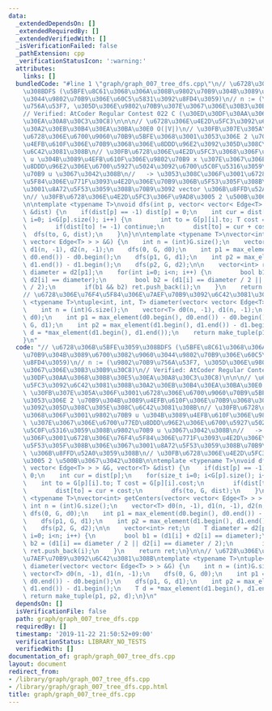 ```yaml
---
data:
  _extendedDependsOn: []
  _extendedRequiredBy: []
  _extendedVerifiedWith: []
  _isVerificationFailed: false
  _pathExtension: cpp
  _verificationStatusIcon: ':warning:'
  attributes:
    links: []
  bundledCode: "#line 1 \"graph/graph_007_tree_dfs.cpp\"\n// \u6728\u306B\u5BFE\u3059\
    \u308BDFS (\u5BFE\u8C61\u3068\u306A\u308B\u9802\u70B9\u304B\u3089\u6700\u3082\u9060\
    \u3044\u9802\u70B9\u306E\u60C5\u5831\u3092\u8FD4\u3059)\n// n := (\u9802\u70B9\
    \u756A\u53F7, \u305D\u306E\u9802\u70B9\u307E\u3067\u306E\u30B3\u30B9\u30C8)\n\
    // Verified: AtCoder Regular Contest 022 C (\u30ED\u30DF\u30AA\u3068\u30B8\u30E5\
    \u30EA\u30A8\u30C3\u30C8)\n\n\n// \u6728\u306E\u4E2D\u5FC3\u3092\u6C42\u3081\u308B\
    \u30A2\u30EB\u30B4\u30EA\u30BA\u30E0 O(|V|)\n// \u30FB\u307E\u305A\u306F\u3001\
    \u6728\u306E\u6700\u9060\u70B9\u5BFE\u3068\u3001\u3053\u306E 2 \u70B9\u304B\u3089\
    \u4EFB\u610F\u306E\u70B9\u3068\u306E\u8DDD\u96E2\u3092\u305D\u308C\u305E\u308C\
    \u6C42\u3081\u308B\n// \u30FB\u6728\u306E\u4E2D\u5FC3\u3068\u306F\u3001\u9802\u70B9\
    \ u \u304B\u3089\u4EFB\u610F\u306E\u9802\u70B9 x \u307E\u3067\u306E\u6700\u77ED\
    \u8DDD\u96E2\u306E\u6700\u5927\u5024\u3092\u6700\u5C0F\u5316\u3059\u308B\u9802\
    \u70B9 u \u3067\u3042\u308B\n//   -> \u3053\u308C\u306F\u3001\u6728\u306E\u76F4\
    \u5F84\u306E\u771F\u3093\u4E2D\u306E\u70B9\u306B\u5F53\u305F\u308B\u306E\u3067\
    \u3001\u8A72\u5F53\u3059\u308B\u70B9\u3092 vector \u306B\u8FFD\u52A0\u3059\u308B\
    \n// \u30FB\u6728\u306E\u4E2D\u5FC3\u306F\u9AD8\u3005 2 \u500B\u3067\u3042\u308B\
    \n\ntemplate <typename T>\nvoid dfs(int p, vector< vector< Edge<T> > > &G, vector<T>\
    \ &dist) {\n    if(dist[p] == -1) dist[p] = 0;\n    int cur = dist[p];\n    for(size_t\
    \ i=0; i<G[p].size(); i++) {\n        int to = G[p][i].to; T cost = G[p][i].cost;\n\
    \        if(dist[to] != -1) continue;\n        dist[to] = cur + cost;\n      \
    \  dfs(to, G, dist);\n    }\n}\n\ntemplate <typename T>\nvector<int> getCenters(vector<\
    \ vector< Edge<T> > > &G) {\n    int n = (int)G.size();\n    vector<T> d0(n, -1),\
    \ d1(n, -1), d2(n, -1);\n    dfs(0, G, d0);\n    int p1 = max_element(d0.begin(),\
    \ d0.end()) - d0.begin();\n    dfs(p1, G, d1);\n    int p2 = max_element(d1.begin(),\
    \ d1.end()) - d1.begin();\n    dfs(p2, G, d2);\n\n    vector<int> ret;\n    T\
    \ diameter = d2[p1];\n    for(int i=0; i<n; i++) {\n        bool b1 = (d1[i] +\
    \ d2[i] == diameter);\n        bool b2 = (d1[i] == diameter / 2 || d2[i] == diameter\
    \ / 2);\n        if(b1 && b2) ret.push_back(i);\n    }\n    return ret;\n}\n\n\
    // \u6728\u306E\u76F4\u5F84\u306E\u7AEF\u70B9\u3092\u6C42\u3081\u308B\ntemplate\
    \ <typename T>\ntuple<int, int, T> diameter(vector< vector< Edge<T> > > &G) {\n\
    \    int n = (int)G.size();\n    vector<T> d0(n, -1), d1(n, -1);\n    dfs(0, G,\
    \ d0);\n    int p1 = max_element(d0.begin(), d0.end()) - d0.begin();\n    dfs(p1,\
    \ G, d1);\n    int p2 = max_element(d1.begin(), d1.end()) - d1.begin();\n    T\
    \ d = *max_element(d1.begin(), d1.end());\n    return make_tuple(p1, p2, d);\n\
    }\n"
  code: "// \u6728\u306B\u5BFE\u3059\u308BDFS (\u5BFE\u8C61\u3068\u306A\u308B\u9802\
    \u70B9\u304B\u3089\u6700\u3082\u9060\u3044\u9802\u70B9\u306E\u60C5\u5831\u3092\
    \u8FD4\u3059)\n// n := (\u9802\u70B9\u756A\u53F7, \u305D\u306E\u9802\u70B9\u307E\
    \u3067\u306E\u30B3\u30B9\u30C8)\n// Verified: AtCoder Regular Contest 022 C (\u30ED\
    \u30DF\u30AA\u3068\u30B8\u30E5\u30EA\u30A8\u30C3\u30C8)\n\n\n// \u6728\u306E\u4E2D\
    \u5FC3\u3092\u6C42\u3081\u308B\u30A2\u30EB\u30B4\u30EA\u30BA\u30E0 O(|V|)\n//\
    \ \u30FB\u307E\u305A\u306F\u3001\u6728\u306E\u6700\u9060\u70B9\u5BFE\u3068\u3001\
    \u3053\u306E 2 \u70B9\u304B\u3089\u4EFB\u610F\u306E\u70B9\u3068\u306E\u8DDD\u96E2\
    \u3092\u305D\u308C\u305E\u308C\u6C42\u3081\u308B\n// \u30FB\u6728\u306E\u4E2D\u5FC3\
    \u3068\u306F\u3001\u9802\u70B9 u \u304B\u3089\u4EFB\u610F\u306E\u9802\u70B9 x\
    \ \u307E\u3067\u306E\u6700\u77ED\u8DDD\u96E2\u306E\u6700\u5927\u5024\u3092\u6700\
    \u5C0F\u5316\u3059\u308B\u9802\u70B9 u \u3067\u3042\u308B\n//   -> \u3053\u308C\
    \u306F\u3001\u6728\u306E\u76F4\u5F84\u306E\u771F\u3093\u4E2D\u306E\u70B9\u306B\
    \u5F53\u305F\u308B\u306E\u3067\u3001\u8A72\u5F53\u3059\u308B\u70B9\u3092 vector\
    \ \u306B\u8FFD\u52A0\u3059\u308B\n// \u30FB\u6728\u306E\u4E2D\u5FC3\u306F\u9AD8\
    \u3005 2 \u500B\u3067\u3042\u308B\n\ntemplate <typename T>\nvoid dfs(int p, vector<\
    \ vector< Edge<T> > > &G, vector<T> &dist) {\n    if(dist[p] == -1) dist[p] =\
    \ 0;\n    int cur = dist[p];\n    for(size_t i=0; i<G[p].size(); i++) {\n    \
    \    int to = G[p][i].to; T cost = G[p][i].cost;\n        if(dist[to] != -1) continue;\n\
    \        dist[to] = cur + cost;\n        dfs(to, G, dist);\n    }\n}\n\ntemplate\
    \ <typename T>\nvector<int> getCenters(vector< vector< Edge<T> > > &G) {\n   \
    \ int n = (int)G.size();\n    vector<T> d0(n, -1), d1(n, -1), d2(n, -1);\n   \
    \ dfs(0, G, d0);\n    int p1 = max_element(d0.begin(), d0.end()) - d0.begin();\n\
    \    dfs(p1, G, d1);\n    int p2 = max_element(d1.begin(), d1.end()) - d1.begin();\n\
    \    dfs(p2, G, d2);\n\n    vector<int> ret;\n    T diameter = d2[p1];\n    for(int\
    \ i=0; i<n; i++) {\n        bool b1 = (d1[i] + d2[i] == diameter);\n        bool\
    \ b2 = (d1[i] == diameter / 2 || d2[i] == diameter / 2);\n        if(b1 && b2)\
    \ ret.push_back(i);\n    }\n    return ret;\n}\n\n// \u6728\u306E\u76F4\u5F84\u306E\
    \u7AEF\u70B9\u3092\u6C42\u3081\u308B\ntemplate <typename T>\ntuple<int, int, T>\
    \ diameter(vector< vector< Edge<T> > > &G) {\n    int n = (int)G.size();\n   \
    \ vector<T> d0(n, -1), d1(n, -1);\n    dfs(0, G, d0);\n    int p1 = max_element(d0.begin(),\
    \ d0.end()) - d0.begin();\n    dfs(p1, G, d1);\n    int p2 = max_element(d1.begin(),\
    \ d1.end()) - d1.begin();\n    T d = *max_element(d1.begin(), d1.end());\n   \
    \ return make_tuple(p1, p2, d);\n}\n"
  dependsOn: []
  isVerificationFile: false
  path: graph/graph_007_tree_dfs.cpp
  requiredBy: []
  timestamp: '2019-11-22 21:50:52+09:00'
  verificationStatus: LIBRARY_NO_TESTS
  verifiedWith: []
documentation_of: graph/graph_007_tree_dfs.cpp
layout: document
redirect_from:
- /library/graph/graph_007_tree_dfs.cpp
- /library/graph/graph_007_tree_dfs.cpp.html
title: graph/graph_007_tree_dfs.cpp
---
```

